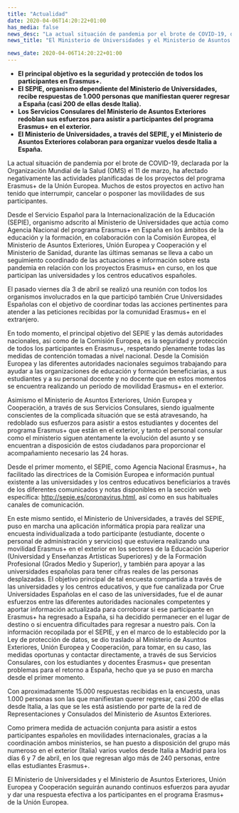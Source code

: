 ```yaml
---
title: "Actualidad"
date: 2020-04-06T14:20:22+01:00
has_media: false
news_desc: "La actual situación de pandemia por el brote de COVID-19, declarada por la Organización Mundial de la Salud (OMS) el 11 de marzo, ha afectado negativamente las actividades planificadas de los proyectos del programa Erasmus+ de la Unión Europea. Muchos de estos proyectos en activo han tenido que interrumpir, cancelar o posponer las movilidades de sus participantes."
news_title: "El Ministerio de Universidades y el Ministerio de Asuntos Exteriores facilitan el retorno de participantes Erasmus+"

news_date: 2020-04-06T14:20:22+01:00
---
```

<ul>
<li><b>El principal objetivo es la seguridad y protección de todos los participantes en Erasmus+.</b></li>
<li><b>El SEPIE, organismo dependiente del Ministerio de Universidades, recibe respuestas de 1.000 personas que manifiestan querer regresar a España (casi 200 de ellas desde Italia).</b></li>
<li><b>Los Servicios Consulares del Ministerio de Asuntos Exteriores redoblan sus esfuerzos para asistir a participantes del programa Erasmus+ en el exterior.</b></li>
<li><b>El Ministerio de Universidades, a través del SEPIE, y el Ministerio de Asuntos Exteriores colaboran para organizar vuelos desde Italia a España.</b></li>
</ul>
<p>La actual situación de pandemia por el brote de COVID-19, declarada por la Organización Mundial de la Salud (OMS) el 11 de marzo, ha afectado negativamente las actividades planificadas de los proyectos del programa Erasmus+ de la Unión Europea. Muchos de estos proyectos en activo han tenido que interrumpir, cancelar o posponer las movilidades de sus participantes.</p>
<p>Desde el Servicio Español para la Internacionalización de la Educación (SEPIE), organismo adscrito al Ministerio de Universidades que actúa como Agencia Nacional del programa Erasmus+ en España en los ámbitos de la educación y la formación, en colaboración con la Comisión Europea, el Ministerio de Asuntos Exteriores, Unión Europea y Cooperación y el Ministerio de Sanidad, durante las últimas semanas se lleva a cabo un seguimiento coordinado de las actuaciones e información sobre esta pandemia en relación con los proyectos Erasmus+ en curso, en los que participan las universidades y los centros educativos españoles.</p>
<p>El pasado viernes día 3 de abril se realizó una reunión con todos los organismos involucrados en la que participó también Crue Universidades Españolas con el objetivo de coordinar todas las acciones pertinentes para atender a las peticiones recibidas por la comunidad Erasmus+ en el extranjero.</p>
<p>En todo momento, el principal objetivo del SEPIE y las demás autoridades nacionales, así como de la Comisión Europea, es la seguridad y protección de todos los participantes en Erasmus+, respetando plenamente todas las medidas de contención tomadas a nivel nacional. Desde la Comisión Europea y las diferentes autoridades nacionales seguimos trabajando para ayudar a las organizaciones de educación y formación beneficiarias, a sus estudiantes y a su personal docente y no docente que en estos momentos se encuentra realizando un período de movilidad Erasmus+ en el exterior.</p>
<p>Asimismo el Ministerio de Asuntos Exteriores, Unión Europea y Cooperación, a través de sus Servicios Consulares, siendo igualmente conscientes de la complicada situación que se está atravesando, ha redoblado sus esfuerzos para asistir a estos estudiantes y docentes del programa Erasmus+ que están en el exterior, y tanto el personal consular como el ministerio siguen atentamente la evolución del asunto y se encuentran a disposición de estos ciudadanos para proporcionar el acompañamiento necesario las 24 horas.</p>
<p>Desde el primer momento, el SEPIE, como Agencia Nacional Erasmus+, ha facilitado las directrices de la Comisión Europea e información puntual existente a las universidades y los centros educativos beneficiarios a través de los diferentes comunicados y notas disponibles en la sección web específica:<span>&nbsp;</span><a title="Ir a 'Página web del Sepie', en ventana nueva" href="http://sepie.es/coronavirus.html" target="_blank" rel="noopener">http://sepie.es/coronavirus.html</a>, así como en sus habituales canales de comunicación.</p>
<p>En este mismo sentido, el Ministerio de Universidades, a través del SEPIE, puso en marcha una aplicación informática propia para realizar una encuesta individualizada a todo participante (estudiante, docente o personal de administración y servicios) que estuviera realizando una movilidad Erasmus+ en el exterior en los sectores de la Educación Superior (Universidad y Enseñanzas Artísticas Superiores) y de la Formación Profesional (Grados Medio y Superior), y también para apoyar a las universidades españolas para tener cifras reales de las personas desplazadas. El objetivo principal de tal encuesta compartida a través de las universidades y los centros educativos, y que fue canalizada por Crue Universidades Españolas en el caso de las universidades, fue el de aunar esfuerzos entre las diferentes autoridades nacionales competentes y aportar información actualizada para corroborar si ese participante en Erasmus+ ha regresado a España, si ha decidido permanecer en el lugar de destino o si encuentra dificultades para regresar a nuestro país. Con la información recopilada por el SEPIE, y en el marco de lo establecido por la Ley de protección de datos, se dio traslado al Ministerio de Asuntos Exteriores, Unión Europea y Cooperación, para tomar, en su caso, las medidas oportunas y contactar directamente, a través de sus Servicios Consulares, con los estudiantes y docentes Erasmus+ que presentan problemas para el retorno a España, hecho que ya se puso en marcha desde el primer momento.</p>
<p>Con aproximadamente 15.000 respuestas recibidas en la encuesta, unas 1.000 personas son las que manifiestan querer regresar, casi 200 de ellas desde Italia, a las que se les está asistiendo por parte de la red de Representaciones y Consulados del Ministerio de Asuntos Exteriores.</p>
<p>Como primera medida de actuación conjunta para asistir a estos participantes españoles en movilidades internacionales, gracias a la coordinación ambos ministerios, se han puesto a disposición del grupo más numeroso en el exterior (Italia) varios vuelos desde Italia a Madrid para los días 6 y 7 de abril, en los que regresan algo más de 240 personas, entre ellas estudiantes Erasmus+.</p>
<p>El Ministerio de Universidades y el Ministerio de Asuntos Exteriores, Unión Europea y Cooperación seguirán aunando continuos esfuerzos para ayudar y dar una respuesta efectiva a los participantes en el programa Erasmus+ de la Unión Europea.</p>